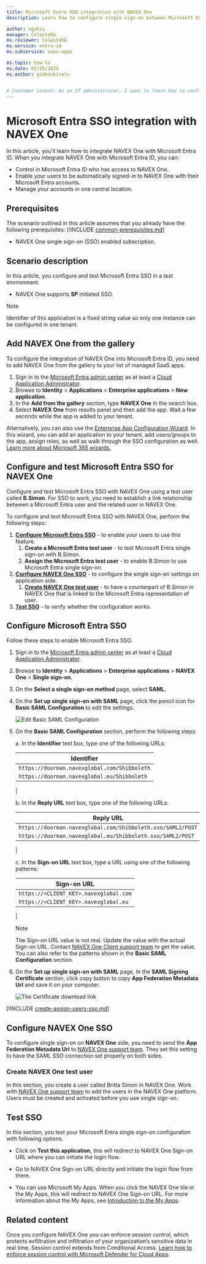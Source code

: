 ```yaml
---
title: Microsoft Entra SSO integration with NAVEX One
description: Learn how to configure single sign-on between Microsoft Entra ID and NAVEX One.

author: nguhiu
manager: CelesteDG
ms.reviewer: CelesteDG
ms.service: entra-id
ms.subservice: saas-apps

ms.topic: how-to
ms.date: 03/25/2024
ms.author: gideonkiratu


# Customer intent: As an IT administrator, I want to learn how to configure single sign-on between Microsoft Entra ID and NAVEX One so that I can control who has access to NAVEX One, enable automatic sign-in with Microsoft Entra accounts, and manage my accounts in one central location.
---
```


# Microsoft Entra SSO integration with NAVEX One

In this article,  you'll learn how to integrate NAVEX One with Microsoft Entra ID. When you integrate NAVEX One with Microsoft Entra ID, you can:

* Control in Microsoft Entra ID who has access to NAVEX One.
* Enable your users to be automatically signed-in to NAVEX One with their Microsoft Entra accounts.
* Manage your accounts in one central location.

## Prerequisites
The scenario outlined in this article assumes that you already have the following prerequisites:
[!INCLUDE [common-prerequisites.md](~/identity/saas-apps/includes/common-prerequisites.md)]
* NAVEX One single sign-on (SSO) enabled subscription.

## Scenario description

In this article,  you configure and test Microsoft Entra SSO in a test environment.

* NAVEX One supports **SP** initiated SSO.

> [!NOTE]
> Identifier of this application is a fixed string value so only one instance can be configured in one tenant.

## Add NAVEX One from the gallery

To configure the integration of NAVEX One into Microsoft Entra ID, you need to add NAVEX One from the gallery to your list of managed SaaS apps.

1. Sign in to the [Microsoft Entra admin center](https://entra.microsoft.com) as at least a [Cloud Application Administrator](~/identity/role-based-access-control/permissions-reference.md#cloud-application-administrator).
1. Browse to **Identity** > **Applications** > **Enterprise applications** > **New application**.
1. In the **Add from the gallery** section, type **NAVEX One** in the search box.
1. Select **NAVEX One** from results panel and then add the app. Wait a few seconds while the app is added to your tenant.

 Alternatively, you can also use the [Enterprise App Configuration Wizard](https://portal.office.com/AdminPortal/home?Q=Docs#/azureadappintegration). In this wizard, you can add an application to your tenant, add users/groups to the app, assign roles, as well as walk through the SSO configuration as well. [Learn more about Microsoft 365 wizards.](/microsoft-365/admin/misc/azure-ad-setup-guides)

<a name='configure-and-test-azure-ad-sso-for-navex-one'></a>

## Configure and test Microsoft Entra SSO for NAVEX One

Configure and test Microsoft Entra SSO with NAVEX One using a test user called **B.Simon**. For SSO to work, you need to establish a link relationship between a Microsoft Entra user and the related user in NAVEX One.

To configure and test Microsoft Entra SSO with NAVEX One, perform the following steps:

1. **[Configure Microsoft Entra SSO](#configure-azure-ad-sso)** - to enable your users to use this feature.
    1. **Create a Microsoft Entra test user** - to test Microsoft Entra single sign-on with B.Simon.
    1. **Assign the Microsoft Entra test user** - to enable B.Simon to use Microsoft Entra single sign-on.
1. **[Configure NAVEX One SSO](#configure-navex-one-sso)** - to configure the single sign-on settings on application side.
    1. **[Create NAVEX One test user](#create-navex-one-test-user)** - to have a counterpart of B.Simon in NAVEX One that is linked to the Microsoft Entra representation of user.
1. **[Test SSO](#test-sso)** - to verify whether the configuration works.

<a name='configure-azure-ad-sso'></a>

## Configure Microsoft Entra SSO

Follow these steps to enable Microsoft Entra SSO.

1. Sign in to the [Microsoft Entra admin center](https://entra.microsoft.com) as at least a [Cloud Application Administrator](~/identity/role-based-access-control/permissions-reference.md#cloud-application-administrator).
1. Browse to **Identity** > **Applications** > **Enterprise applications** > **NAVEX One** > **Single sign-on**.
1. On the **Select a single sign-on method** page, select **SAML**.
1. On the **Set up single sign-on with SAML** page, click the pencil icon for **Basic SAML Configuration** to edit the settings.

   ![Edit Basic SAML Configuration](common/edit-urls.png)

1. On the **Basic SAML Configuration** section, perform the following steps:

    a. In the **Identifier** text box, type one of the following URLs:

    | Identifier |
    |--------------|
    | `https://doorman.navexglobal.com/Shibboleth` |
    | `https://doorman.navexglobal.eu/Shibboleth` |
    |

    b. In the **Reply URL** text box, type one of the following URLs:

    | Reply URL |
    |--------------|
    | `https://doorman.navexglobal.com/Shibboleth.sso/SAML2/POST` |
    | `https://doorman.navexglobal.eu/Shibboleth.sso/SAML2/POST` |
    |

    c. In the **Sign-on URL** text box, type a URL using one of the following patterns:

    | Sign-on URL |
    |--------------|
    | `https://<CLIENT_KEY>.navexglobal.com` |
    | `https://<CLIENT_KEY>.navexglobal.eu` |
    |

    > [!NOTE]
	> The Sign-on URL value is not real. Update the value with the actual Sign-on URL. Contact [NAVEX One Client support team](mailto:ethicspoint@navexglobal.com) to get the value. You can also refer to the patterns shown in the **Basic SAML Configuration** section.

1. On the **Set up single sign-on with SAML** page, In the **SAML Signing Certificate** section, click copy button to copy **App Federation Metadata Url** and save it on your computer.

	![The Certificate download link](common/copy-metadataurl.png)

<a name='create-an-azure-ad-test-user'></a>

[!INCLUDE [create-assign-users-sso.md](~/identity/saas-apps/includes/create-assign-users-sso.md)]

## Configure NAVEX One SSO

To configure single sign-on on **NAVEX One** side, you need to send the **App Federation Metadata Url** to [NAVEX One support team](mailto:ethicspoint@navexglobal.com). They set this setting to have the SAML SSO connection set properly on both sides.

### Create NAVEX One test user

In this section, you create a user called Britta Simon in NAVEX One. Work with [NAVEX One support team](mailto:ethicspoint@navexglobal.com) to add the users in the NAVEX One platform. Users must be created and activated before you use single sign-on.

## Test SSO 

In this section, you test your Microsoft Entra single sign-on configuration with following options. 

* Click on **Test this application**, this will redirect to NAVEX One Sign-on URL where you can initiate the login flow. 

* Go to NAVEX One Sign-on URL directly and initiate the login flow from there.

* You can use Microsoft My Apps. When you click the NAVEX One tile in the My Apps, this will redirect to NAVEX One Sign-on URL. For more information about the My Apps, see [Introduction to the My Apps](https://support.microsoft.com/account-billing/sign-in-and-start-apps-from-the-my-apps-portal-2f3b1bae-0e5a-4a86-a33e-876fbd2a4510).

## Related content

Once you configure NAVEX One you can enforce session control, which protects exfiltration and infiltration of your organization’s sensitive data in real time. Session control extends from Conditional Access. [Learn how to enforce session control with Microsoft Defender for Cloud Apps](/cloud-app-security/proxy-deployment-any-app).
